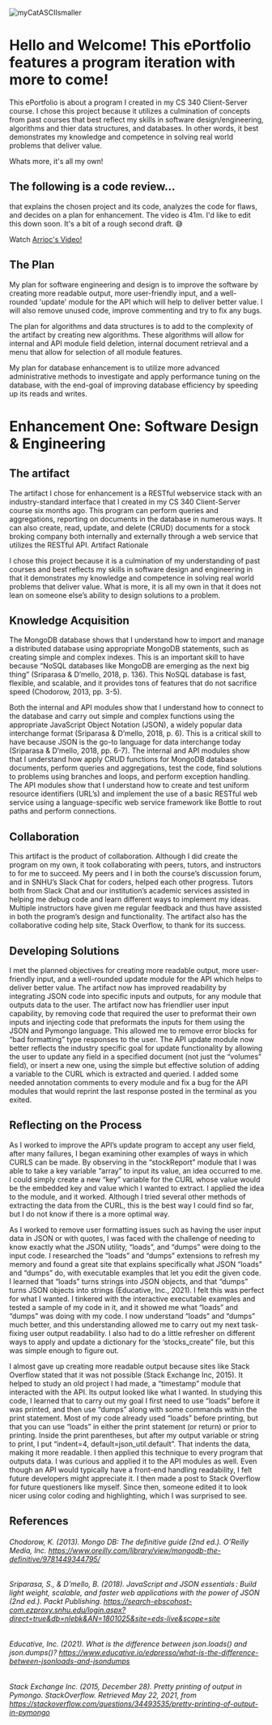 ![myCatASCIIsmaller](https://user-images.githubusercontent.com/73560858/120907519-27006800-c630-11eb-8353-74487520dd3c.jpg)


# Hello and Welcome! This ePortfolio features a program iteration with more to come! 
This ePortfolio is about a program I created in my CS 340 Client-Server course. I chose this project because it utilizes a culmination of concepts from past courses that best reflect my skills in software design/engineering, algorithms and thier data structures, and databases. In other words, it best demonstrates my knowledge and competence in solving real world problems that deliver value. 

Whats more, it's all my own! 


## The following is a code review...
that explains the chosen project and its code, analyzes the code for flaws, and decides on a plan for enhancement. 
The video is 41m. I'd like to edit this down soon. It's a bit of a rough second draft. 😅


Watch [Arrioc's Video!](https://www.youtube.com/watch?v=wDXqfWe2RQw) 

## The Plan
My plan for software engineering and design is to improve the software by creating more readable output, more user-friendly input, and a well-rounded 'update' module for the API which will help to deliver better value. I will also remove unused code, improve commenting and try to fix any bugs.

The plan for algorithms and data structures is to add to the complexity of the artifact by creating new algorithms. These algorithms will allow for internal and API module field deletion, internal document retrieval and a menu that allow for selection of all module features.

My plan for database enhancement is to utilize more advanced administrative methods to investigate and apply performance tuning on the database, with the end-goal of improving database efficiency by speeding up its reads and writes.



# Enhancement One: Software Design & Engineering

## The artifact
The artifact I chose for enhancement is a RESTful webservice stack with an industry-standard interface that I created in my CS 340 Client-Server course six months ago. This program can perform queries and aggregations, reporting on documents in the database in numerous ways. It can also create, read, update, and delete (CRUD) documents for a stock broking company both internally and externally through a web service that utilizes the RESTful API.
Artifact Rationale

I chose this project because it is a culmination of my understanding of past courses and best reflects my skills in software design and engineering in that it demonstrates my knowledge and competence in solving real world problems that deliver value. What is more, it is all my own in that it does not lean on someone else’s ability to design solutions to a problem.

## Knowledge Acquisition
The MongoDB database shows that I understand how to import and manage a distributed database using appropriate MongoDB statements, such as creating simple and complex indexes. This is an important skill to have because “NoSQL databases like MongoDB are emerging as the next big thing” (Sriparasa & D’mello, 2018, p. 136). This NoSQL database is fast, flexible, and scalable, and it provides tons of features that do not sacrifice speed (Chodorow, 2013, pp. 3-5). 

Both the internal and API modules show that I understand how to connect to the database and carry out simple and complex functions using the appropriate JavaScript Object Notation (JSON), a widely popular data interchange format (Sriparasa & D’mello, 2018, p. 6). This is a critical skill to have because JSON is the go-to language for data interchange today (Sriparasa & D’mello, 2018, pp. 6-7). The internal and API modules show that I understand how apply CRUD functions for MongoDB database documents, perform queries and aggregations, test the code, find solutions to problems using branches and loops, and perform exception handling. The API modules show that I understand how to create and test uniform resource identifiers (URL’s) and implement the use of a basic RESTful web service using a language-specific web service framework like Bottle to rout paths and perform connections. 

## Collaboration
This artifact is the product of collaboration. Although I did create the program on my own, it took collaborating with peers, tutors, and instructors to for me to succeed. My peers and I in both the course’s discussion forum, and in SNHU’s Slack Chat for coders, helped each other progress. Tutors both from Slack Chat and our institution’s academic services assisted in helping me debug code and learn different ways to implement my ideas. Multiple instructors have given me regular feedback and thus have assisted in both the program’s design and functionality. The artifact also has the collaborative coding help site, Stack Overflow, to thank for its success.

## Developing Solutions
I met the planned objectives for creating more readable output, more user-friendly input, and a well-rounded update module for the API which helps to deliver better value. The artifact now has improved readability by integrating JSON code into specific inputs and outputs, for any module that outputs data to the user. The artifact now has friendlier user input capability, by removing code that required the user to preformat their own inputs and injecting code that preformats the inputs for them using the JSON and Pymongo language. This allowed me to remove error blocks for “bad formatting” type responses to the user. The API update module now better reflects the industry specific goal for update functionality by allowing the user to update any field in a specified document (not just the “volumes” field), or insert a new one, using the simple but effective solution of adding a variable to the CURL which is extracted and queried. I added some needed annotation comments to every module and fix a bug for the API modules that would reprint the last response posted in the terminal as you exited. 

## Reflecting on the Process
As I worked to improve the API’s update program to accept any user field, after many failures, I began examining other examples of ways in which CURLS can be made. By observing in the “stockReport” module that I was able to take a key variable “array” to input its value, an idea occurred to me. I could simply create a new “key” variable for the CURL whose value would be the embedded key and value which I wanted to extract. I applied the idea to the module, and it worked. Although I tried several other methods of extracting the data from the CURL, this is the best way I could find so far, but I do not know if there is a more optimal way. 
  
As I worked to remove user formatting issues such as having the user input data in JSON or with quotes, I was faced with the challenge of needing to know exactly what the JSON utility, “loads”, and “dumps” were doing to the input code. I researched the “loads” and “dumps” extensions to refresh my memory and found a great site that explains specifically what JSON “loads” and “dumps” do, with executable examples that let you edit the given code. I learned that “loads” turns strings into JSON objects, and that “dumps” turns JSON objects into strings (Educative, Inc., 2021). I felt this was perfect for what I wanted. I tinkered with the interactive executable examples and tested a sample of my code in it, and it showed me what “loads” and “dumps” was doing with my code. I now understand “loads” and “dumps” much better, and this understanding allowed me to carry out my next task- fixing user output readability. I also had to do a little refresher on different ways to apply and update a dictionary for the ‘stocks_create” file, but this was simple enough to figure out.
  
I almost gave up creating more readable output because sites like Stack Overflow stated that it was not possible (Stack Exchange Inc, 2015). It helped to study an old project I had made, a “timestamp” module that interacted with the API. Its output looked like what I wanted. In studying this code, I learned that to carry out my goal I first need to use “loads” before it was printed, and then use “dumps” along with some commands within the print statement. Most of my code already used “loads” before printing, but that you can use “loads” in either the print statement (or return) or prior to printing. Inside the print parentheses, but after my output variable or string to print, I put “indent=4, default=json_util.default”. That indents the data, making it more readable. I then applied this technique to every program that outputs data. I was curious and applied it to the API modules as well. Even though an API would typically have a front-end handling readability, I felt future developers might appreciate it. I then made a post to Stack Overflow for future questioners like myself. Since then, someone edited it to look nicer using color coding and highlighting, which I was surprised to see.


## References
###### Chodorow, K. (2013). Mongo DB: The definitive guide (2nd ed.). O’Reilly Media, Inc. https://www.oreilly.com/library/view/mongodb-the-definitive/9781449344795/

###### Sriparasa, S., & D’mello, B. (2018). JavaScript and JSON essentials : Build light weight, scalable, and faster web applications with the power of JSON (2nd ed.). Packt Publishing. https://search-ebscohost-com.ezproxy.snhu.edu/login.aspx?direct=true&db=nlebk&AN=1801025&site=eds-live&scope=site

###### Educative, Inc. (2021). What is the difference between json.loads() and json.dumps()? https://www.educative.io/edpresso/what-is-the-difference-between-jsonloads-and-jsondumps

###### Stack Exchange Inc. (2015, December 28). Pretty printing of output in Pymongo. StackOverflow. Retrieved May 22, 2021, from https://stackoverflow.com/questions/34493535/pretty-printing-of-output-in-pymongo


